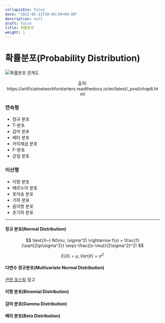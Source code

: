 ```yaml
---
collapsible: false
date: "2021-02-21T10:08:56+09:00"
description: null
draft: false
title: 확률분포
weight: 1
---
```


# 확률분포(Probability Distribution) 
![확률분포 관계도](images/posts/statistics/prob_dist_relation.png)
<div style="text-align: center"> 출처: https://artificialnetworkforstarters.readthedocs.io/en/latest/_post/chap6.html </div>

### 연속형
- 정규 분포
- T-분포
- 감마 분포
- 베타 분포
- 카이제곱 분포
- F-분포
- 균일 분포

### 이산형
- 이항 분포
- 베르누이 분포
- 포아송 분포
- 기하 분포
- 음이항 분포
- 초기하 분포

---

#### 정규 분포(Normal Distribution) 
$$ \text{X~} N(\mu, \sigma^2) \rightarrow f(x) = \frac{1}{\sqrt{2\pi\sigma^2}} \exp(-\frac{(x-\mu)}{2\sigma^2}^2) $$

$$ E(X) = \mu, Var(X) = \sigma^2$$


#### 다변수 정규분포(Multivariate Normal Distribution)

[관련 포스팅](https://jiwooblog.netlify.app/posts/statistics/statistics/mvn/) 참고

#### 이항 분포(Binomial Distribution)

#### 감마 분포(Gamma Distribution)

#### 베타 분포(Beta Distribution)

